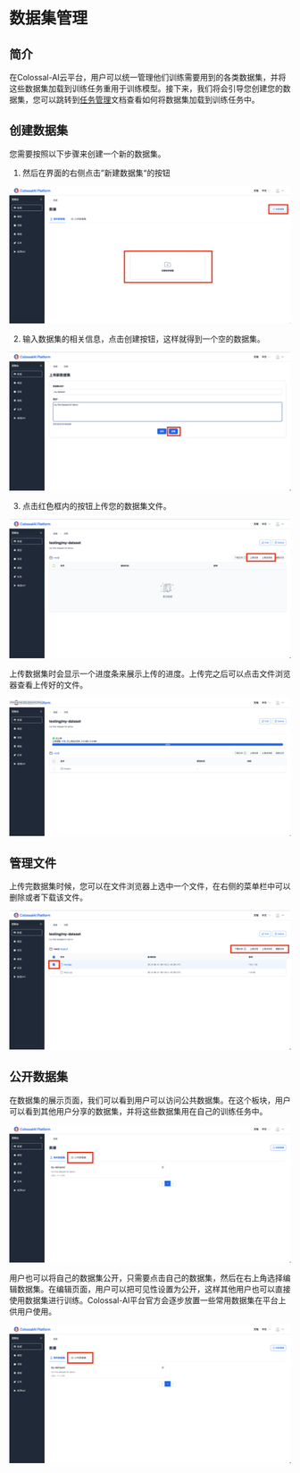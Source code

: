 # 数据集管理

## 简介

在Colossal-AI云平台，用户可以统一管理他们训练需要用到的各类数据集，并将这些数据集加载到训练任务重用于训练模型。接下来，我们将会引导您创建您的数据集，您可以跳转到[任务管理](../training/jobs.md)文档查看如何将数据集加载到训练任务中。

## 创建数据集

您需要按照以下步骤来创建一个新的数据集。

1. 然后在界面的右侧点击”新建数据集“的按钮

![new dataset](images/datasets/new_dataset.png)

2. 输入数据集的相关信息，点击创建按钮，这样就得到一个空的数据集。

![create dataset](images/datasets/create_dataset.png)

3. 点击红色框内的按钮上传您的数据集文件。

![upload dataset](images/datasets/upload_dataset.png)

上传数据集时会显示一个进度条来展示上传的进度。上传完之后可以点击文件浏览器查看上传好的文件。

![dataset uploaded](images/datasets/uploaded.png)


## 管理文件

上传完数据集时候，您可以在文件浏览器上选中一个文件，在右侧的菜单栏中可以删除或者下载该文件。

![manage files](images/datasets/manage.png)

## 公开数据集

在数据集的展示页面，我们可以看到用户可以访问公共数据集。在这个板块，用户可以看到其他用户分享的数据集，并将这些数据集用在自己的训练任务中。

![dataset uploaded](images/datasets/public_dataset.png)

用户也可以将自己的数据集公开，只需要点击自己的数据集，然后在右上角选择编辑数据集。在编辑页面，用户可以把可见性设置为公开，这样其他用户也可以直接使用数据集进行训练。Colossal-AI平台官方会逐步放置一些常用数据集在平台上供用户使用。

![dataset uploaded](images/datasets/public_dataset.png)

